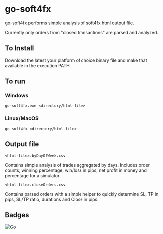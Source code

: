 # go-soft4fx

go-soft4fx performs simple analysis of soft4fx html output file.

Currently only orders from "closed transactions" are parsed and analyzed.

## To Install

Download the latest your platform of choice binary file and make that available in the execution PATH.

## To run

### Windows
```
go-soft4fx.exe <directory/html-file>
```

### Linux/MacOS
```
go-soft4fx <directory/html-file>
```

## Output file

`<html-file>.byDayOfWeek.csv`

Contains simple analysis of trades aggregated by days.
Includes order counts, winning percentage, win/loss in pips, net profit in money and percentage for a simulator.

`<html-file>.closeOrders.csv`

Contains parsed orders with a simple helper to quickly determine SL, TP in pips, SL/TP ratio, durations and Close in pips.

## Badges
![Go](https://github.com/ed-fx/go-soft4fx/workflows/Go/badge.svg)
